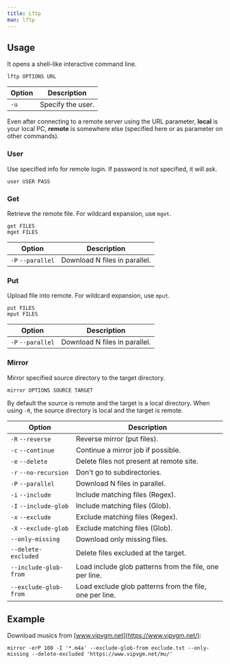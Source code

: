 ```yaml
---
title: Lftp
man: lftp
---
```


## Usage

It opens a shell-like interactive command line.

```shell
lftp OPTIONS URL
```

| Option | Description |
| --- | --- |
| `-u` | Specify the user. |

Even after connecting to a remote server using the URL parameter,
**local** is your local PC,
**remote** is somewhere else (specified here or as parameter on other commands).

### User

Use specified info for remote login.
If password is not specified, it will ask.

```shell
user USER PASS
```

### Get

Retrieve the remote file.
For wildcard expansion, use `mget`.

```shell
get FILES
mget FILES
```

| Option | Description |
| --- | --- |
| `-P` `--parallel` | Download N files in parallel. |

### Put

Upload file into remote.
For wildcard expansion, use `mput`.

```shell
put FILES
mput FILES
```

| Option | Description |
| --- | --- |
| `-P` `--parallel` | Download N files in parallel. |

### Mirror

Mirror specified source directory to the target directory.

```shell
mirror OPTIONS SOURCE TARGET
```

By default the source is remote and the target is a local directory.
When using `-R`, the source directory is local and the target is remote.

| Option | Description |
| --- | --- |
| `-R` `--reverse` | Reverse mirror (put files). |
| `-c` `--continue` | Continue a mirror job if possible. |
| `-e` `--delete` | Delete files not present at remote site. |
| `-r` `--no-recursion` | Don't go to subdirectories. |
| `-P` `--parallel` | Download N files in parallel. |
| `-i` `--include` | Include matching files (Regex). |
| `-I` `--include-glob` | Include matching files (Glob). |
| `-x` `--exclude` | Exclude matching files (Regex). |
| `-X` `--exclude-glob` | Exclude matching files (Glob). |
| `--only-missing` | Download only missing files. |
| `--delete-excluded` | Delete files excluded at the target. |
| `--include-glob-from` | Load include glob patterns from the file, one per line. |
| `--exclude-glob-from` | Load exclude glob patterns from the file, one per line. |

## Example

Download musics from [www.vipvgm.net](https://www.vipvgm.net/):

```shell
mirror -erP 100 -I '*.m4a' --exclude-glob-from exclude.txt --only-missing --delete-excluded 'https://www.vipvgm.net/mu/'
```
